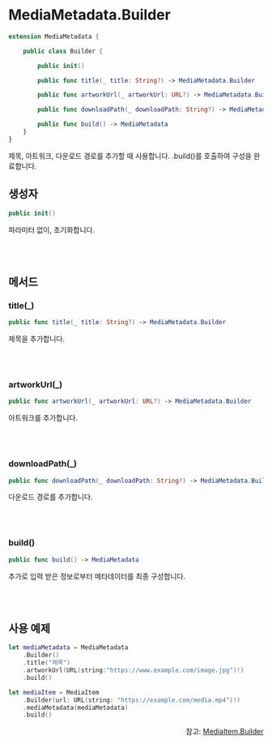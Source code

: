 # MediaMetadata.Builder

```swift
extension MediaMetadata {

    public class Builder {

        public init()

        public func title(_ title: String?) -> MediaMetadata.Builder

        public func artworkUrl(_ artworkUrl: URL?) -> MediaMetadata.Builder

        public func downloadPath(_ downloadPath: String?) -> MediaMetadata.Builder

        public func build() -> MediaMetadata
    }
}
```
제목, 아트워크, 다운로드 경로를 추가할 때 사용합니다. .build()를 호출하여 구성을 완료합니다.

## 생성자
```swift
public init()
```
파라미터 없이, 초기화합니다.

<br><br>
## 메서드

### title(_)
```swift
public func title(_ title: String?) -> MediaMetadata.Builder
``` 
제목을 추가합니다.

<br><br>
### artworkUrl(_)
```swift
public func artworkUrl(_ artworkUrl: URL?) -> MediaMetadata.Builder
``` 
아트워크를 추가합니다.

<br><br>
### downloadPath(_)
```swift
public func downloadPath(_ downloadPath: String?) -> MediaMetadata.Builder
``` 
다운로드 경로를 추가합니다.

<br><br>
### build()
```swift
public func build() -> MediaMetadata
``` 
추가로 입력 받은 정보로부터 메타데이터를 최종 구성합니다.

<br><br>
## 사용 예제
```swift
let mediaMetadata = MediaMetadata
    .Builder()
    .title("제목")
    .artworkUrl(URL(string:"https://www.example.com/image.jpg")!)
    .build()

let mediaItem = MediaItem
    .Builder(url: URL(string: "https://example.com/media.mp4")!)
    .mediaMetadata(mediaMetadata)
    .build()
```

<div align="right">
참고: <a href="../../class/media-item-builder/home.md">MediaItem.Builder</a>
</div>
